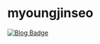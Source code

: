 # myoungjinseo

  [![Blog Badge](http://img.shields.io/badge/-naver%20blog-green?style=#03C75A=https://zzsza.github.io/)](https://blog.naver.com/smjsih)

